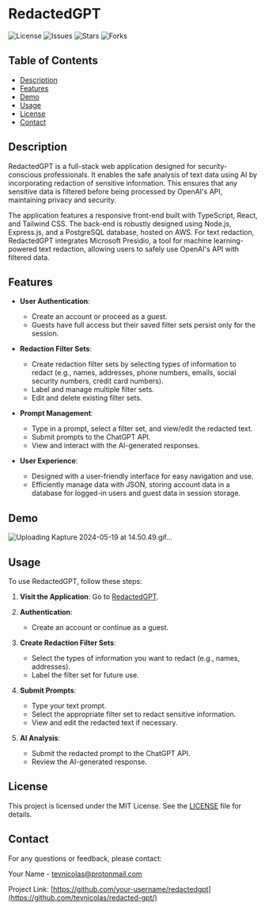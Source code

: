 # RedactedGPT

![License](https://img.shields.io/github/license/your-username/redactedgpt)
![Issues](https://img.shields.io/github/issues/your-username/redactedgpt)
![Stars](https://img.shields.io/github/stars/your-username/redactedgpt)
![Forks](https://img.shields.io/github/forks/your-username/redactedgpt)

## Table of Contents

- [Description](#description)
- [Features](#features)
- [Demo](#demo)
- [Usage](#usage)
- [License](#license)
- [Contact](#contact)

## Description

RedactedGPT is a full-stack web application designed for security-conscious professionals. It enables the safe analysis of text data using AI by incorporating redaction of sensitive information. This ensures that any sensitive data is filtered before being processed by OpenAI's API, maintaining privacy and security.

The application features a responsive front-end built with TypeScript, React, and Tailwind CSS. The back-end is robustly designed using Node.js, Express.js, and a PostgreSQL database, hosted on AWS. For text redaction, RedactedGPT integrates Microsoft Presidio, a tool for machine learning-powered text redaction, allowing users to safely use OpenAI's API with filtered data.

## Features

- **User Authentication**:
  - Create an account or proceed as a guest.
  - Guests have full access but their saved filter sets persist only for the session.

- **Redaction Filter Sets**:
  - Create redaction filter sets by selecting types of information to redact (e.g., names, addresses, phone numbers, emails, social security numbers, credit card numbers).
  - Label and manage multiple filter sets.
  - Edit and delete existing filter sets.

- **Prompt Management**:
  - Type in a prompt, select a filter set, and view/edit the redacted text.
  - Submit prompts to the ChatGPT API.
  - View and interact with the AI-generated responses.

- **User Experience**:
  - Designed with a user-friendly interface for easy navigation and use.
  - Efficiently manage data with JSON, storing account data in a database for logged-in users and guest data in session storage.

## Demo

![Uploading Kapture 2024-05-19 at 14.50.49.gif…]()

## Usage

To use RedactedGPT, follow these steps:

1. **Visit the Application**:
   Go to [RedactedGPT](https://your-live-demo-link.com).

2. **Authentication**:
   - Create an account or continue as a guest.

3. **Create Redaction Filter Sets**:
   - Select the types of information you want to redact (e.g., names, addresses).
   - Label the filter set for future use.

4. **Submit Prompts**:
   - Type your text prompt.
   - Select the appropriate filter set to redact sensitive information.
   - View and edit the redacted text if necessary.

5. **AI Analysis**:
   - Submit the redacted prompt to the ChatGPT API.
   - Review the AI-generated response.

## License

This project is licensed under the MIT License. See the [LICENSE](LICENSE) file for details.

## Contact

For any questions or feedback, please contact:

Your Name - [tevnicolas@protonmail.com](mailto:tevnicolas@protonmail.com)

Project Link: [https://github.com/your-username/redactedgpt](https://github.com/tevnicolas/redacted-gpt/)
